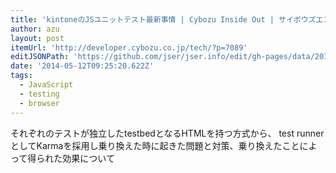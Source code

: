 ```yaml
---
title: 'kintoneのJSユニットテスト最新事情 | Cybozu Inside Out | サイボウズエンジニアのブログ'
author: azu
layout: post
itemUrl: 'http://developer.cybozu.co.jp/tech/?p=7089'
editJSONPath: 'https://github.com/jser/jser.info/edit/gh-pages/data/2014/05/index.json'
date: '2014-05-12T09:25:20.622Z'
tags:
  - JavaScript
  - testing
  - browser
---
```

それぞれのテストが独立したtestbedとなるHTMLを持つ方式から、
test runnerとしてKarmaを採用し乗り換えた時に起きた問題と対策、乗り換えたことによって得られた効果について
